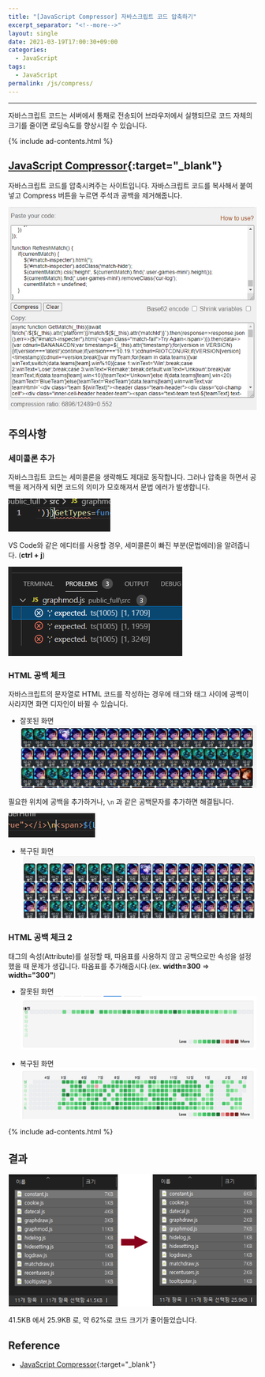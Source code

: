 ```yaml
---
title: "[JavaScript Compressor] 자바스크립트 코드 압축하기"
excerpt_separator: "<!--more-->"
layout: single
date: 2021-03-19T17:00:30+09:00
categories:
  - JavaScript
tags:
  - JavaScript
permalink: /js/compress/
---
```

---
자바스크립트 코드는 서버에서 통채로 전송되어 브라우저에서 실행되므로 코드 자체의 크기를 줄이면 로딩속도를 향상시킬 수 있습니다.
<!--more-->

{% include ad-contents.html %}

## [JavaScript Compressor](http://javascriptcompressor.com/){:target="_blank"}
자바스크립트 코드를 압축시켜주는 사이트입니다. 자바스크립트 코드를 복사해서 붙여넣고 Compress 버튼을 누르면 주석과 공백을 제거해줍니다.

![JavaScript Compress](/assets/post-images/js-compress/compress.png)

## 주의사항

### 세미콜론 추가
자바스크립트 코드는 세미콜론을 생략해도 제대로 동작합니다. 그러나 압축을 하면서 공백을 제거하게 되면 코드의 의미가 모호해져서 문법 에러가 발생합니다.

![No Semicolon](/assets/post-images/js-compress/semicol.png)

VS Code와 같은 에디터를 사용할 경우, 세미콜론이 빠진 부분(문법에러)을 알려줍니다. (**ctrl + j**)

![Problems](/assets/post-images/js-compress/problem.png)

### HTML 공백 체크
자바스크립트의 문자열로 HTML 코드를 작성하는 경우에 태그와 태그 사이에 공백이 사라지면 화면 디자인이 바뀔 수 있습니다.

* 잘못된 화면
![Destroy2](/assets/post-images/js-compress/destroy2.png)

필요한 위치에 공백을 추가하거나, `\n` 과 같은 공백문자를 추가하면 해결됩니다.

![Space](/assets/post-images/js-compress/space.png)

* 복구된 화면
![Origin2](/assets/post-images/js-compress/origin2.png)

### HTML 공백 체크 2
태그의 속성(Attribute)를 설정할 때, 따옴표를 사용하지 않고 공백으로만 속성을 설정했을 때 문제가 생깁니다. 따옴표를 추가해줍시다.(ex. **width=300** => **width="300"**)

* 잘못된 화면
![Destroy](/assets/post-images/js-compress/destroy.png)

* 복구된 화면
![Origin](/assets/post-images/js-compress/origin.png)

{% include ad-contents.html %}

## 결과
![befor after](/assets/post-images/js-compress/before-after.png)

41.5KB 에서 25.9KB 로, 약 62%로 코드 크기가 줄어들었습니다.

## Reference
* [JavaScript Compressor](http://javascriptcompressor.com/){:target="_blank"}